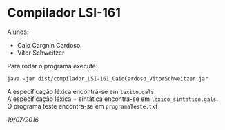 # Compilador LSI-161

Alunos:
- Caio Cargnin Cardoso
- Vítor Schweitzer

Para rodar o programa execute:

```
java -jar dist/compilador_LSI-161_CaioCardoso_VitorSchweitzer.jar
```


A especificação léxica encontra-se em `lexico.gals`.  
A especificação léxica + sintática encontra-se em `lexico_sintatico.gals`.   
O programa teste encontra-se em `programaTeste.txt`.  

*19/07/2016*
